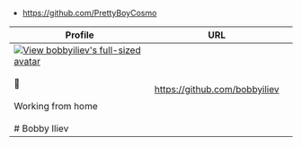 
- https://github.com/PrettyBoyCosmo





| Profile                                                                                                                                                                                                      | URL                           |     |
| ------------------------------------------------------------------------------------------------------------------------------------------------------------------------------------------------------------ | ----------------------------- | --- |
| [![View bobbyiliev's full-sized avatar](https://avatars.githubusercontent.com/u/21223421?v=4)](https://avatars.githubusercontent.com/u/21223421?v=4)<br><br>👋<br><br>Working from home<br><br># Bobby Iliev | https://github.com/bobbyiliev |     |

